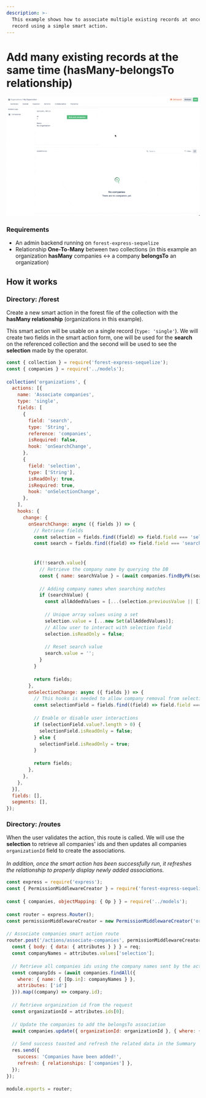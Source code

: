 ```yaml
---
description: >-
  This example shows how to associate multiple existing records at once to a
  record using a simple smart action.
---
```


# Add many existing records at the same time (hasMany-belongsTo relationship)

![](<../../../.gitbook/assets/bulk-add-records.gif>)

### Requirements

* An admin backend running on `forest-express-sequelize`
* Relationship **One-To-Many** between two collections (in this example an organization **hasMany** companies <-> a company **belongsTo** an organization)

## How it works

### Directory: **/forest**

Create a new smart action in the forest file of the collection with the **hasMany relationship** (organizations in this example).

This smart action will be usable on a single record (`type: 'single'`). We will create two fields in the smart action form, one will be used for the **search** on the referenced collection and the second will be used to see the **selection** made by the operator.

```javascript
const { collection } = require('forest-express-sequelize');
const { companies } = require('../models');

collection('organizations', {
  actions: [{
    name: 'Associate companies',
    type: 'single',
    fields: [
      {
        field: 'search',
        type: 'String',
        reference: 'companies',
        isRequired: false,
        hook: 'onSearchChange',
      },
      {
        field: 'selection',
        type: ['String'],
        isReadOnly: true,
        isRequired: true,
        hook: 'onSelectionChange',
      },
    ],
    hooks: {
      change: {
        onSearchChange: async ({ fields }) => {
          // Retrieve fields
          const selection = fields.find((field) => field.field === 'selection');
          const search = fields.find((field) => field.field === 'search');


          if(!!search.value){
            // Retrieve the company name by querying the DB
            const { name: searchValue } = (await companies.findByPk(search.value)) || {};
  
            // Adding company names when searching matches
            if (searchValue) {
              const allAddedValues = [...(selection.previousValue || []), searchValue]; // ...() spread the array
              
              // Unique array values using a set
              selection.value = [...new Set(allAddedValues)];
              // Allow user to interact with selection field
              selection.isReadOnly = false;
              
              // Reset search value
              search.value = '';
            }
          }

          return fields;
        },
        onSelectionChange: async ({ fields }) => {
          // This hooks is needed to allow company removal from selection
          const selectionField = fields.find((field) => field.field === "selection");

          // Enable or disable user interactions
          if (selectionField.value?.length > 0) {
            selectionField.isReadOnly = false;
          } else {
            selectionField.isReadOnly = true;
          }

          return fields;
        },
      },
    },
  }],
  fields: [],
  segments: [],
});
```

### **Directory: /routes**

When the user validates the action, this route is called. We will use the **selection** to retrieve all companies' ids and then updates all companies `organizationId` field to create the associations.\
\
_In addition, once the smart action has been successfully run, it refreshes the relationship to properly display newly added associations._

```javascript
const express = require('express');
const { PermissionMiddlewareCreator } = require('forest-express-sequelize');

const { companies, objectMapping: { Op } } = require('../models');

const router = express.Router();
const permissionMiddlewareCreator = new PermissionMiddlewareCreator('organizations');

// Associate companies smart action route
router.post('/actions/associate-companies', permissionMiddlewareCreator.smartAction(), async (req, res) => {
  const { body: { data: { attributes } } } = req;
  const companyNames = attributes.values['selection'];

  // Retrieve all companies ids using the company names sent by the action form
  const companyIds = (await companies.findAll({
    where: { name: { [Op.in]: companyNames } },
    attributes: ['id']
  })).map((company) => company.id);

  // Retrieve organization id from the request
  const organizationId = attributes.ids[0];

  // Update the companies to add the belongsTo association
  await companies.update({ organizationId: organizationId }, { where: { id: companyIds }});

  // Send success toasted and refresh the related data in the Summary
  res.send({
    success: 'Companies have been added!',
    refresh: { relationships: ['companies'] },
  });
});

module.exports = router;
```
